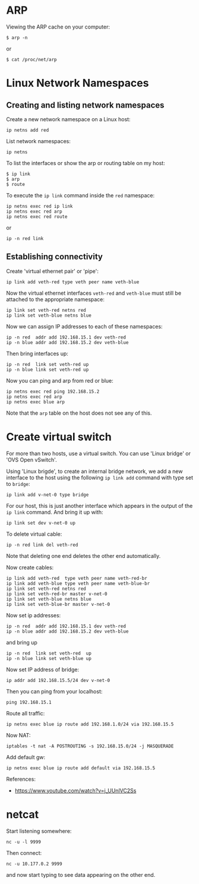 # ARP

Viewing the ARP cache on your computer:
```
$ arp -n
```
or
```
$ cat /proc/net/arp
```

# Linux Network Namespaces

## Creating and listing network namespaces

Create a new network namespace on a Linux host:
```
ip netns add red
```

List network namespaces:
```
ip netns
```

To list the interfaces or show the arp or routing table on my host:
```
$ ip link
$ arp
$ route
```

To execute the `ip link` command inside the `red` namespace:
```
ip netns exec red ip link
ip netns exec red arp
ip netns exec red route
```
or
```
ip -n red link
```

## Establishing connectivity

Create 'virtual ethernet pair' or 'pipe':
```
ip link add veth-red type veth peer name veth-blue
```
Now the virtual ethernet interfaces `veth-red` and `veth-blue` must still be attached to the appropriate namespace:
```
ip link set veth-red netns red
ip link set veth-blue netns blue
```
Now we can assign IP addresses to each of these namespaces:
```
ip -n red  addr add 192.168.15.1 dev veth-red
ip -n blue addr add 192.168.15.2 dev veth-blue
```
Then bring interfaces up:
```
ip -n red  link set veth-red up
ip -n blue link set veth-red up
```

Now you can ping and arp from red or blue:
```
ip netns exec red ping 192.168.15.2
ip netns exec red arp
ip netns exec blue arp
```
Note that the `arp` table on the host does not see any of this.

# Create virtual switch

For more than two hosts, use a virtual switch.
You can use 'Linux bridge' or 'OVS Open vSwitch'.

Using 'Linux brigde', to create an internal bridge network, we add a new interface to the host using the following `ip link add` command with type set to `bridge`:
```
ip link add v-net-0 type bridge
```
For our host, this is just another interface which appears in the output of the `ip link` command.
And bring it up with:
```
ip link set dev v-net-0 up
```

To delete virtual cable:
```
ip -n red link del veth-red
```
Note that deleting one end deletes the other end automatically.

Now create cables:
```
ip link add veth-red  type veth peer name veth-red-br
ip link add veth-blue type veth peer name veth-blue-br
ip link set veth-red netns red
ip link set veth-red-br master v-net-0
ip link set veth-blue netns blue
ip link set veth-blue-br master v-net-0
```

Now set ip addresses:
```
ip -n red  addr add 192.168.15.1 dev veth-red
ip -n blue addr add 192.168.15.2 dev veth-blue
```
and bring up
```
ip -n red  link set veth-red  up
ip -n blue link set veth-blue up
```

Now set IP address of bridge:
```
ip addr add 192.168.15.5/24 dev v-net-0
```
Then you can ping from your localhost:
```
ping 192.168.15.1
```

Route all traffic:
```
ip netns exec blue ip route add 192.168.1.0/24 via 192.168.15.5
```

Now NAT:
```
iptables -t nat -A POSTROUTING -s 192.168.15.0/24 -j MASQUERADE
```
Add default gw:
```
ip netns exec blue ip route add default via 192.168.15.5
```

References:
  * https://www.youtube.com/watch?v=j_UUnlVC2Ss

# netcat

Start listening somewhere:
```
nc -u -l 9999
```
Then connect:
```
nc -u 10.177.0.2 9999
```
and now start typing to see data appearing on the other end.
